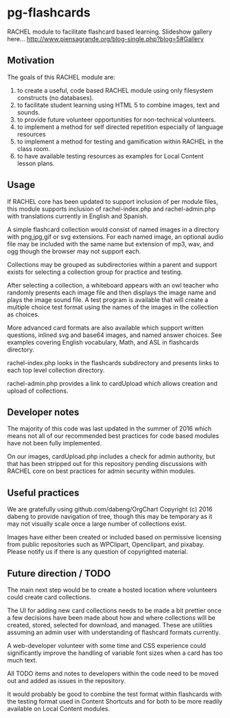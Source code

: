 # pg-flashcards
RACHEL module to facilitate flashcard based learning.  Slideshow gallery here... http://www.piensagrande.org/blog-single.php?blog=5#Gallery

## Motivation
The goals of this RACHEL module are:
1) to create a useful, code based RACHEL module using only filesystem constructs (no databases). 
2) to facilitate student learning using HTML 5 to combine images, text and sounds.
3) to provide future volunteer opportunities for non-technical volunteers.
4) to implement a method for self directed repetition especially of language resources
5) to implement a method for testing and gamification within RACHEL in the class room.
6) to have available testing resources as examples for Local Content lesson plans.

## Usage

If RACHEL core has been updated to support inclusion of per module files, 
this module supports inclusion of rachel-index.php and rachel-admin.php with translations currently in English and Spanish.

A simple flashcard collection would consist of named images in a directory with png,jpg,gif or svg extensions.  For each named image, an optional audio file may be included with the same name but extension of mp3, wav, and ogg though the browser may not support each.  

Collections may be grouped as subdirectories within a parent and support exists for selecting a collection group for practice and testing.

After selecting a collection, a whiteboard appears with an owl teacher who randomly presents each image file and then displays the image name and plays the image sound file.  A test program is available that will create a multiple choice test format using the names of the images in the collection as choices.

More advanced card formats are also available which support written questions, inlined svg and base64 images, and named answer choices.  See examples covering English vocabulary, Math, and ASL in flashcards directory.

rachel-index.php looks in the flashcards subdirectory and presents links to each top level collection directory.

rachel-admin.php provides a link to cardUpload which allows creation and upload of collections.

## Developer notes 

The majority of this code was last updated in the summer of 2016 which means not all of our recommended best practices for code based modules have not been fully implemented.

On our images, cardUpload.php includes a check for admin authority, but that has been stripped out for this repository pending discussions with RACHEL core on best practices for admin security within modules.

## Useful practices

We are gratefully using github.com/dabeng/OrgChart Copyright (c) 2016 dabeng to provide navigation of tree, though this may be temporary as it may not visually scale once a large number of collections exist.  

Images have either been created or included based on permissive licensing from public repositories such as WPClipart, Openclipart, and pixabay.  Please notify us if there is any question of copyrighted material.

## Future direction / TODO

The main next step would be to create a hosted location where volunteers could create card collections.

The UI for adding new card collections needs to be made a bit prettier once a few decisions have been made about how and where collections will be created, stored, selected for download, and managed.  These are utilities assuming an admin user with understanding of flashcard formats currently.

A web-developer volunteer with some time and CSS experience could significantly improve the handling of variable font sizes when a card has too much text.

All TODO items and notes to developers within the code need to be moved out and added as issues in the repository.

It would probably be good to combine the test format within flashcards with the testing format used in Content Shortcuts and for both to be more readily available on Local Content modules.
